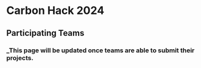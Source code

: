 # Carbon Hack 2024
## Participating Teams


### _This page will be updated once teams are able to submit their projects. 
